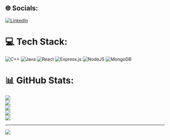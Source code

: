 ## 🌐 Socials:

[![LinkedIn](https://img.shields.io/badge/LinkedIn-%230077B5.svg?logo=linkedin&logoColor=white)](https://linkedin.com/in/harshalkolhe0)

# 💻 Tech Stack:

![C++](https://img.shields.io/badge/c++-%2300599C.svg?style=for-the-badge&logo=c%2B%2B&logoColor=white) ![Java](https://img.shields.io/badge/java-%23ED8B00.svg?style=for-the-badge&logo=java&logoColor=white) ![React](https://img.shields.io/badge/react-%2320232a.svg?style=for-the-badge&logo=react&logoColor=%2361DAFB) ![Express.js](https://img.shields.io/badge/express.js-%23404d59.svg?style=for-the-badge&logo=express&logoColor=%2361DAFB) ![NodeJS](https://img.shields.io/badge/node.js-6DA55F?style=for-the-badge&logo=node.js&logoColor=white) ![MongoDB](https://img.shields.io/badge/MongoDB-%234ea94b.svg?style=for-the-badge&logo=mongodb&logoColor=white)

# 📊 GitHub Stats:

![](https://github-readme-stats.vercel.app/api?username=harshalkolhe0&theme=react&hide_border=false&include_all_commits=true&count_private=true)<br/>
![](https://github-readme-stats.vercel.app/api/top-langs/?username=anuraghazra&layout=compact)<br/>
![](https://github-readme-stats.vercel.app/api?username=harshalkolhe0&theme=react&hide_border=false&include_all_commits=true&count_private=true)<br/>
![](https://github-readme-streak-stats.herokuapp.com/?user=harshalkolhe0&theme=react&hide_border=false)<br/>
![](https://github-readme-stats.vercel.app/api/top-langs/?username=harshalkolhe0&theme=react&hide_border=false&include_all_commits=true&count_private=true&layout=compact)

---

[![](https://visitcount.itsvg.in/api?id=harshalkolhe0&icon=0&color=0)](https://visitcount.itsvg.in)
